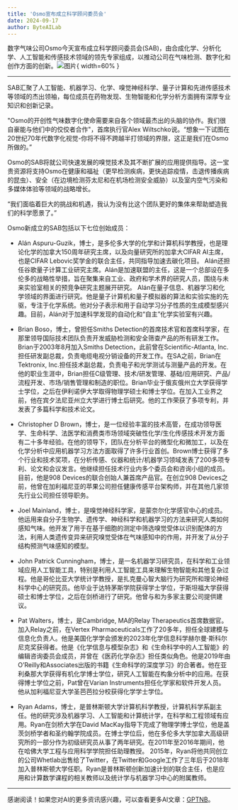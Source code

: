 ```yaml
---
title: 'Osmo宣布成立科学顾问委员会'
date: 2024-09-17
author: ByteAILab
---
```


数字气味公司Osmo今天宣布成立科学顾问委员会(SAB)，由合成化学、分析化学、人工智能和传感技术领域的领先专家组成，以推动公司在气味检测、数字化和创作方面的创新。![图片](https://ai-techpark.com/wp-content/uploads/2024/09/Osmo-960x540.jpg){ width=60% }

---
SAB汇聚了人工智能、机器学习、化学、嗅觉神经科学、量子计算和先进传感技术等领域的杰出领袖，每位成员在药物发现、生物智能和化学分析方面拥有深厚专业知识和创新记录。

"Osmo的开创性气味数字化使命需要来自各个领域最杰出的头脑的协作。我们很自豪能与他们中的佼佼者合作"，首席执行官Alex Wiltschko说。“想象一下试图在20世纪70年代数字化视觉-你将不得不跨越半打领域的界限，这正是我们在Osmo所做的。”

Osmo的SAB将就公司快速发展的嗅觉技术及其不断扩展的应用提供指导。这一宝贵资源将支持Osmo在健康和福祉（更早检测疾病，更快追踪疫情，击退传播疾病的昆虫）、安全（在边境检测芬太尼和在机场检测安全威胁）以及室内空气污染和多媒体体验等领域的战略增长。

“我们面临着巨大的挑战和机遇，我认为没有比这个团队更好的集体来帮助塑造我们的科学愿景了。”

Osmo新成立的SAB包括以下七位创始成员：

- Alán Aspuru-Guzik，博士，是多伦多大学的化学和计算机科学教授，也是理论化学的加拿大150周年研究主席，以及向量研究所的加拿大CIFAR AI主席，也是CIFAR Lebovic奖学金的联合主任，共同指导加速去碳化项目。 Alán还担任谷歌量子计算工业研究主席。Alán是加速联盟的主任，这是一个总部设在多伦多的战略性举措，旨在聚集来自工业、政府和学术界的研究人员，围绕与未来实验室相关的预竞争研究主题展开研究。 Alán在量子信息、机器学习和化学领域的界面进行研究。他是量子计算机和量子模拟器的算法和实验实施的先驱，专注于化学系统。他对分子表示和用于自动学习分子性质的生成模型感兴趣。目前，Alán对于加速科学发现的自动化和“自主”化学实验室有兴趣。

- Brian Boso，博士，曾担任Smiths Detection的首席技术官和首席科学家，在那里领导国际技术团队负责开发威胁检测和安全筛查产品的所有研发工作。Brian于2003年8月加入Smiths Detection，此前曾在Scientific-Atlanta, Inc.担任研发副总裁，负责电缆电视分销设备的开发工作。在SA之前，Brian在Tektronix, Inc.担任技术副总裁，负责电子和光学测试与测量产品的开发。在他的职业生涯中，Brian担任C级管理、技术/研发管理、基础/应用研究、产品/流程开发、市场/销售管理和制造的职位。Brian毕业于俄亥俄州立大学获得学士学位，之后在伊利诺伊大学取得物理学硕士和博士学位。在加入工业界之前，他在宾夕法尼亚州立大学进行博士后研究。他的工作荣获了多项专利，并发表了多篇科学和技术论文。

- Christopher D Brown，博士，是一位经验丰富的技术高管，在成功领导医学、生命科学、法医学和消费类市场领域突破性化学/生化传感技术开发方面有二十多年经验。在他的领导下，团队在分析平台的微型化和微加工，以及在化学分析中应用机器学习方法方面取得了许多行业首创。Brown博士获得了多个行业和技术奖项，在分析传感、仪器和统计/机器学习领域发表了200多项专利、论文和会议发言。他继续担任技术行业内多个委员会和咨询小组的成员。目前，他是908 Devices的联合创始人兼首席产品官。在创立908 Devices之前，他曾在加利福尼亚的苹果公司担任健康传感平台架构师，并在其他几家领先行业公司担任领导职务。

- Joel Mainland，博士，是嗅觉神经科学家，是蒙奈尔化学感官中心的成员。他运用来自分子生物学、遗传学、神经科学和机器学习的方法来研究人类如何感知气味。他开发了用于在基于细胞的测定中筛选嗅觉受体以识别配体的方法，利用人类遗传变异来研究嗅觉受体在气味感知中的作用，并开发了从分子结构预测气味感知的模型。

- John Patrick Cunningham，博士，是一名机器学习研究员，在科学和工业领域应用人工智能工具，特别是利用人工智能工具来理解生物智能和其他复杂过程。他是哥伦比亚大学统计学教授，是扎克曼心智大脑行为研究所和理论神经科学中心的研究员。他毕业于达特茅斯学院获得学士学位，于斯坦福大学获得硕士和博士学位，之后在剑桥进行了研究。他曾与和为多家主要公司提供建议。

- Pat Walters，博士，是Cambridge, MA的Relay Therapeutics首席数据官。加入Relay之前，在Vertex Pharmaceuticals工作了20多年，担任全球建模与信息化负责人。他是美国化学学会颁发的2023年化学信息科学赫尔曼‧斯科尔尼克奖获得者。他是《化学信息与模型杂志》和《生命科学中的人工智能》的编辑咨询委员会成员，并曾在《医药化学杂志》担任类似角色。他是2019年由O’Reilly和Associates出版的书籍《生命科学的深度学习》的合著者。他在亚利桑那大学获得有机化学博士学位，研究人工智能在构象分析中的应用。在获得博士学位之前，Pat曾在Varian Instruments担任化学家和软件开发人员。他从加利福尼亚大学圣芭芭拉分校获得化学学士学位。

- Ryan Adams，博士，是普林斯顿大学计算机科学教授，计算机科学系副主任。他的研究涉及机器学习、人工智能和计算统计学，在科学和工程领域有应用。Ryan在剑桥大学在David MacKay指导下完成了物理学博士学位，他是盖茨剑桥学者和圣约翰学院成员。在博士学位后，他在多伦多大学加拿大高级研究所的一部分作为初级研究员从事了两年研究。在2011年至2016年期间，他在哈佛大学工程与应用科学学院担任助理教授。 2015年，Ryan将他共同创立的公司Whetlab出售给了Twitter，在Twitter和Google工作了三年后于2018年加入普林斯顿大学任职。Ryan是普林斯顿创新加速计划的联合主任，也是应用和计算数学课程的相关教师以及统计学与机器学习中心的附属教师。
---
感谢阅读！如果您对AI的更多资讯感兴趣，可以查看更多AI文章：[GPTNB](https://gptnb.com)。